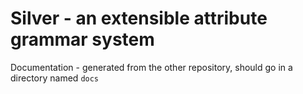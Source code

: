 # Silver - an extensible attribute grammar system


Documentation - generated from the other repository, should go in a
directory named `docs`
